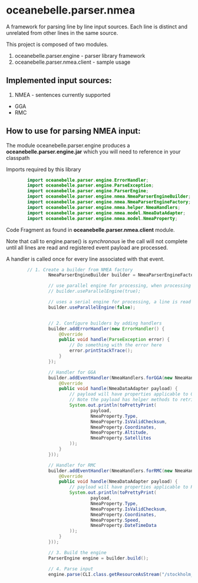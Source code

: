 oceanebelle.parser.nmea
=======================

A framework for parsing line by line input sources.
Each line is distinct and unrelated from other lines in the same source.

This project is composed of two modules.

1. oceanebelle.parser.engine - parser library framework
2. oceanebelle.parser.nmea.client - sample usage

## Implemented input sources:

1. NMEA - sentences currently supported
  * GGA
  * RMC


## How to use for parsing NMEA input:
The module oceanebelle.parser.engine produces a **oceanebelle.parser.engine.jar** which you will need to
reference in your classpath

Imports required by this library

```java
        import oceanebelle.parser.engine.ErrorHandler;
        import oceanebelle.parser.engine.ParseException;
        import oceanebelle.parser.engine.ParserEngine;
        import oceanebelle.parser.engine.nmea.NmeaParserEngineBuilder;
        import oceanebelle.parser.engine.nmea.NmeaParserEngineFactory;
        import oceanebelle.parser.engine.nmea.helper.NmeaHandlers;
        import oceanebelle.parser.engine.nmea.model.NmeaDataAdapter;
        import oceanebelle.parser.engine.nmea.model.NmeaProperty;
```

Code Fragment as found in **oceanebelle.parser.nmea.client** module.

Note that call to engine.parse() is _synchronous_ ie the call will not complete until all
lines are read and registered event payload are processed.

A handler is called once for every line associated with that event.

```java
        // 1. Create a builder from NMEA factory
                NmeaParserEngineBuilder builder = NmeaParserEngineFactory.newBuilder();

                // use parallel engine for processing, when processing events may take some time.
                // builder.useParallelEngine(true);

                // uses a serial engine for processing, a line is read and processed before moving on to next
                builder.useParallelEngine(false);


                // 2. Configure builders by adding handlers
                builder.addErrorHandler(new ErrorHandler() {
                    @Override
                    public void handle(ParseException error) {
                        // Do something with the error here
                        error.printStackTrace();
                    }
                });

                // Handler for GGA
                builder.addEventHandler(NmeaHandlers.forGGA(new NmeaHandlers.HandlerAdapter() {
                    @Override
                    public void handle(NmeaDataAdapter payload) {
                        // payload will have properties applicable to GGA
                        // Note the payload has helper methods to retrieve properties
                        System.out.println(toPrettyPrint(
                                payload,
                                NmeaProperty.Type,
                                NmeaProperty.IsValidChecksum,
                                NmeaProperty.Coordinates,
                                NmeaProperty.Altitude,
                                NmeaProperty.Satellites
                        ));
                    }
                }));

                // Handler for RMC
                builder.addEventHandler(NmeaHandlers.forRMC(new NmeaHandlers.HandlerAdapter() {
                    @Override
                    public void handle(NmeaDataAdapter payload) {
                        // payload will have properties applicable to RMC
                        System.out.println(toPrettyPrint(
                                payload,
                                NmeaProperty.Type,
                                NmeaProperty.IsValidChecksum,
                                NmeaProperty.Coordinates,
                                NmeaProperty.Speed,
                                NmeaProperty.DateTimeData
                        ));
                    }
                }));

                // 3. Build the engine
                ParserEngine engine = builder.build();

                // 4. Parse input
                engine.parse(CLI.class.getResourceAsStream("/stockholm_walk.nmea"));

```